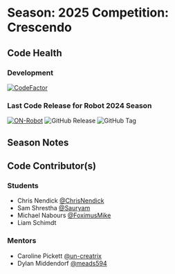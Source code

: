 # **Season:** 2025 **Competition:** Crescendo
## Code Health
### Development
[![CodeFactor](https://www.codefactor.io/repository/github/frc-3695/2024-season---crescendo/badge)](https://www.codefactor.io/repository/github/frc-3695/2024-season---crescendo)
### Last Code Release for Robot 2024 Season
[![ON-Robot](https://www.codefactor.io/repository/github/frc-3695/2024-season---crescendo/badge)](https://www.codefactor.io/repository/github/frc-3695/2024-season---crescendo)  ![GitHub Release](https://img.shields.io/github/v/release/FRC-3695/2024-Season---ShowTime?include_prereleases&display_name=release)
  ![GitHub Tag](https://img.shields.io/github/v/tag/FRC-3695/2024-season---showtime?include_prereleases)
## Season Notes

## Code Contributor(s)
### Students
- Chris Nendick  [@ChrisNendick](https://github.com/ChrisNendick)
- Sam Shrestha  [@Sauryam](https://github.com/Sauryam)
- Michael Nabours  [@FoximusMike](https://github.com/FoximusMike)
- Liam Schimdt
### Mentors
- Caroline Pickett [@un-creatrix](https://github.com/un-creatrix)
- Dylan Middendorf [@meads594](https://github.com/meads594)